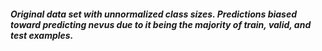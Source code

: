 ##### Original data set with unnormalized class sizes. Predictions biased toward predicting nevus due to it being the majority of train, valid, and test examples.
